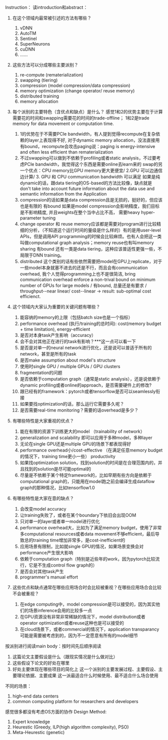 Instruction：
读introduction和abstract：
1. 在这个领域内最常被引述的方法有哪些？ 
   1. vDNN
   2. AutoTM
   3. Sentinel
   4. SuperNeurons
   5. cuDNN
   6. ……
   


2. 这些方法可以分成哪些主要派别？
   1. re-compute (rematerialization)
   2. swapping (tiering)
   3. compression (model compression/data compression)
   4. memory optimization (change operator/ reuse memory)
   5. distributed training
   6. memory allocation



3. 每个派别的主要特色（含优点和缺点）是什么？
   感觉1和2的优势主要在于计算需要花的时间和swapping需要花的时间的trade-offline；
   1和2是trade memory for data movement or computation time.
   1. 1的优势在于不需要PCIe bandwidth，有人提到觉得recompute在复杂依赖的layer上表现得不好, 对于dynamic memory allocation，没法直接用 有bound，recompute会攻击paging说：paging is energy-intensive and often less efficient than rematerialization
   2. 不过swapping可以做到不依赖于profiling或者static analysis，不过要考虑PCIe bandwidth，我觉得这个东西是需要online去learn来的
   swap的另一个优点：CPU memory比GPU memory更大更便宜/ 2.GPU 可以边通信边计算/ 3. GPU 和 CPU communication bandwidth 可以满足
   如果是纯dynamic的话，跟data tiering的OS-based的方法比较像，缺点就是 don't take into account future information about the data use and semantic information from the Application
   3. compression的话如果是data compression且是无损的，挺好的，但应该也是有限的 有bound
   如果是model compression会影响精度，我们目标是不影响精度, 并且weights在整个当中占比不高， 需要heavy hyper-parameter tuning
   4. change operator 和 reuse memory应该都是需要对program进行比较精细的分析，（不知道这个运行时间的量级是什么样的）有的是用user-level APIs，但是调用API programming的时候会比较麻烦。也有人会把这一类叫做computational graph analysis；memory reuse也有叫memory sharing 有bound
   还有一类是data tiering，这种应该普适性更强一些，不局限于DNN training。
   5. distributed 这个类别的话有些依然需要把model在GPU上replicate，对于一些model本身就塞不进去的还是不行，而且会有communication overhead, 我个人觉得programming上也不是很简洁, bring communication overhead 
   enforce a non-trival bound on minimum number of GPUs for large models / 有bound, 总量还是有要求 / throughput--near linear/ cost--linear -> result: sub-optimal cost efficienct.



4. 这个领域内大家认为重要的关键问题有哪些？
   1. 能容纳的memory的上限（包括batch size也是一个指标）
   2. performance overhead (执行/training的总时间): cost(memory budget + time limitation), energy-efficient 
   3. 是否对本身task产生影响（accuracy）
   4. 会不会对其他正在进行的task有影响？***这一点可以看一下
   5. 是否是对单一的neural network进行优化，还是说可以普适于所有的network，甚至是所有的task
   6. 是否make assumption about model's structure
   7. 使用时single GPU / multiple GPUs / GPU clusters
   8. fragmentation的问题
   9. 是否依赖于computation graph（通常是static analysis），还是说依赖于dynamic profiling或者online的approach，是否需要硬件上的修改?
   10. 跟已经有的framework：pytorch或者tensorflow是否可以seamlessly衔接
   11. 如果要找optimization的话，那么运行它需要多久呢？
   12. 是否需要real-time monitoring？需要的话overhead是多少？


5. 有哪些特性是大家重视的优点？
    1. 能在有限的资源下训练更大的model （trainability of network）
    2. generalization and scalability 即可以应用于多种model，多种layer
    3. 无论在single GPU还是multiple GPU的场景下都表现得好
    4. performance overhead小/cost-effective （在满足任意memory budget的情况下，training time更小一些） productivity
    5. 如果找optimization solution，找到solution的时间是在合理范围内的，并且找到的solution是尽可能optimal的
    6. 尽量是不依赖于某个特定framework的，比如早期有些方向是依赖于computational graph的，只能用在model跑之前会编译生成dataflow graph的那种情况，比如tensorflow1.0

6. 有哪些特性是大家在意的缺点？
   1. 会改变model accuracy
   2. 让training失败了，或者在某个boundary下依旧会出现OOM
   3. 只对单一的layer或者单一model进行优化
   4. performance overhead大，比如为了满足memory budget，使用了非常多computational resources或者data movement不够efficient，最后导致总的training time增加非常多，是cost-inefficient的
   5. 应用场景有限制，比如就single GPU的情况，如果场景变换会对performance产生很大影响
   6. 依赖于computation graph（特别是近些年的work，因为pytorch比较流行，它是不生成control flow graph的）
   7. 是否会对其他task产生
   8. programmer's manual effort


7. 这些优点和缺点通常在哪些应用场合时会比较被重视？在哪些应用场合会比较不会被重视？
    1. 在edge computing中，model compression是可以接受的，因为其实他们的场景inference会用的比较多一点
    2. 在GPU资源没有非常非常稀缺的情况下，model distribution或者operator optimization或者reuse这种也是可以接受的
    3. 在cloud场景下，或者commercial的情况下，application transparancy可能是需要被考虑到的，因为不一定愿意有所有的model细节



按派别进行阅读main body：按时间先后顺序阅读
1. 这篇论文主要假设是什么（跟现实情况是什么做对比）
2. 这些假设下论文的好处在哪里
3. 好处主要体现在哪些项目的简化上
这一个派别的主要发展过程、主要假设、主要理论依据、主要成果
这一派最适合什么时候使用、最不适合什么场合使用


不同的场景：
1. high-end data centers
2. common computing platform for researchers and developers

感觉很多都没有考虑OS方面的协作
Design Method:
1. Expert knowledge
2. Heurestic (Greedy, ILP(high algorithm complexity), PSO)
3. Meta-Heurestic (genetic)